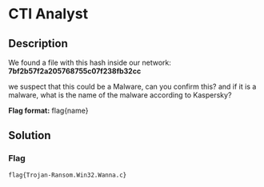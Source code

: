 # CTI Analyst

## Description

We found a file with this hash inside our network: **7bf2b57f2a205768755c07f238fb32cc**

we suspect that this could be a Malware, can you confirm this? and if it is a malware, what is the name of the malware according to Kaspersky?

**Flag format:** flag{name}

## Solution

### Flag

```text
flag{Trojan-Ransom.Win32.Wanna.c}
```
